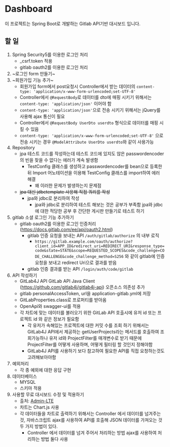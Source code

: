 # Dashboard
이 프로젝트는 Spring Boot로 개발하는 Gitlab API기반 대시보드 입니다.

## 할 일
  1. Spring Security5를 이용한 로그인 처리
      - _csrf.token 적용
      - gitlab oauth2를 이용한 로그인 처리
  2. ~로그인 form 만들기~
  3. ~회원가입 기능 추가~
      - 회원가입 form에서 post요청시 Controller에서 받는 데이터의 ```content-type: 'application/x-www-form-urlencoded;set-UTF-8'```
      - Controller에서 ```@RequestBody```로 데이터를 dto에 매핑 시키기 위해서는 ```content-type: 'application/json'``` 이어야 함
      - ```content-type: 'application/json'```으로 전송 시키기 위해서는 jQuery를 사용해 ajax 통신이 필요 
      - Controller에서 ```@RequestBody UserDto userdto``` 형식으로 데이터를 매핑 시킬 수 있음
      - ```content-type: 'application/x-www-form-urlencoded;set-UTF-8'``` 으로 전송 시키는 경우 ```@ModelAttribute UserDto userdto```와 같이 사용가능
  4. Repository
      - jpa 테스트 코드를 작성하는데 테스트 코드에 있지도 않은 passwordencoder의 빈을 찾을 수 없다는 에러가 계속 발생함
        - TestConfig 클래스를 생성하고 passwordencoder를 bean으로 등록한 뒤 Import 어노테이션을 이용해 TestConfig 클래스를 import하여 에러 해결
          - 왜 이러한 문제가 발생하는지 문제점 
      - ~~jpa 대신 jdbctemplate 사용해 직접 쿼리를 작성~~
        - jpa와 jdbc로 분리하여 작성
          - jpa와 jdbc로 분리하여 테스트 해보는 것은 공부가 부족함 jpa와 jdbc에 대한 적당한 공부 후 간단한 게시판 만들기로 테스트 하기
  5. gitlab 소셜 로그인 기능 추가하기
      - gitlab oauth2를 이용한 로그인 인증처리 (https://docs.gitlab.com/ee/api/oauth2.html)
        - gitlab 인증 요청을 보내는 API ```/auth/gitlab/authorize``` 의 내부 로직
          - ```https://gitlab.example.com/oauth/authorize?client_id=APP_ID&redirect_uri=REDIRECT_URI&response_type=code&state=STATE&scope=REQUESTED_SCOPES&code_challenge=CODE_CHALLENGE&code_challenge_method=S256``` 와 같이 gitlab에 인증 요청을 보내고 redirect Uri으로 결과를 받음
        - gitlab 인증 결과를 받는 API ```/login/auth/code/gitlab``` 
  6. API 작성하기
      - GitLab4J API GitLab API Java Client (https://github.com/gitlab4j/gitlab4j-api) 오픈소스 의존성 추가
      - gitlab personalAccessToken, url을 application-gitlab.yml에 저장
      - GitLabProperties.class로 프로퍼티를 받아옴
      - OpenApi와 swagger-ui를 적용
      - 각 차트에 맞는 데이터를 불러오기 위한 GitLab API 호출시에 유저 id 또는 프로젝트 id 와 같은 정보가 필요함
        - 각 유저가 속해있는 프로젝트에 대한 커밋 수를 조회 하기 위해서는 GitLab4J API에서 제공하는 getUserProjects라는 메서드를 호출하여 조회가능하나 유저 id와 ProjectFilter를 매개변수로 받기 때문에 ProjectFilter를 어떻게 사용하며, 어떻게 필터링 할 것인지 정해야함
        - GitLab4J API를 사용하기 보다 참고하여 필요한 API를 직접 요청하는것도 고려해보아야함
  7. 예외처리
      - 각 종 예외에 대한 응답 구현
  8. 데이터베이스
      - MYSQL
      - 스키마 적용
  9. 사용할 무료 대시보드 수정 및 적용하기
      - 출처: [Admin-LTE](https://github.com/ColorlibHQ/AdminLTE)
      - 차트는 Chart.js 사용
      - 각 데이터들을 차트로 출력하기 위해서는 Controller 에서 데이터를 넘겨주는것, 자바스크립트 ajax를 사용하여 API를 호출해 JSON 데이터를 가져오는 것 두 가지 방법이 있다.
        - Controller 에서 데이터를 넘겨 주어서 처리하는 방법 ajax를 사용하여 처리하는 방법 둘다 사용
